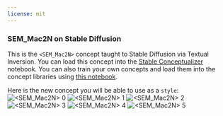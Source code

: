 ```yaml
---
license: mit
---
```

### SEM_Mac2N on Stable Diffusion
This is the `<SEM_Mac2N>` concept taught to Stable Diffusion via Textual Inversion. You can load this concept into the [Stable Conceptualizer](https://colab.research.google.com/github/huggingface/notebooks/blob/main/diffusers/stable_conceptualizer_inference.ipynb) notebook. You can also train your own concepts and load them into the concept libraries using [this notebook](https://colab.research.google.com/github/huggingface/notebooks/blob/main/diffusers/sd_textual_inversion_training.ipynb).

Here is the new concept you will be able to use as a `style`:
![<SEM_Mac2N> 0](https://huggingface.co/sd-concepts-library/sem-mac2n/resolve/main/concept_images/0.jpeg)
![<SEM_Mac2N> 1](https://huggingface.co/sd-concepts-library/sem-mac2n/resolve/main/concept_images/1.jpeg)
![<SEM_Mac2N> 2](https://huggingface.co/sd-concepts-library/sem-mac2n/resolve/main/concept_images/2.jpeg)
![<SEM_Mac2N> 3](https://huggingface.co/sd-concepts-library/sem-mac2n/resolve/main/concept_images/3.jpeg)
![<SEM_Mac2N> 4](https://huggingface.co/sd-concepts-library/sem-mac2n/resolve/main/concept_images/4.jpeg)
![<SEM_Mac2N> 5](https://huggingface.co/sd-concepts-library/sem-mac2n/resolve/main/concept_images/5.jpeg)


